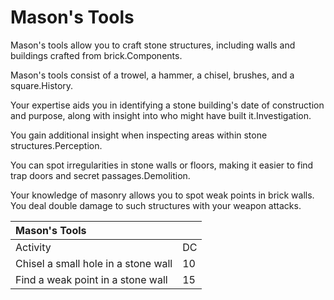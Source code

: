 # Mason's Tools





Mason's tools allow you to craft stone structures, including walls and buildings crafted from brick.Components. 

Mason's tools consist of a trowel, a hammer, a chisel, brushes, and a square.History. 

Your expertise aids you in identifying a stone building's date of construction and purpose, along with insight into who might have built it.Investigation. 

You gain additional insight when inspecting areas within stone structures.Perception. 

You can spot irregularities in stone walls or floors, making it easier to find trap doors and secret passages.Demolition. 

Your knowledge of masonry allows you to spot weak points in brick walls. You deal double damage to such structures with your weapon attacks.

| Mason's Tools |  |
| :--- | :--- |
| Activity | DC |
| Chisel a small hole in a stone wall | 10 |
| Find a weak point in a stone wall | 15 |

